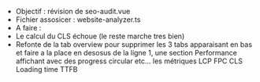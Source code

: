 - Objectif : révision de seo-audit.vue
- Fichier assosicer : website-analyzer.ts
- A faire :
- Le calcul du CLS échoue (le reste marche tres bien)
- Refonte de la tab overview pour supprimer les 3 tabs apparaisant en bas et faire a la place en desosus de la ligne 1, une section Performance affichant avec des progress circular etc... les métriques LCP FPC CLS Loading time TTFB